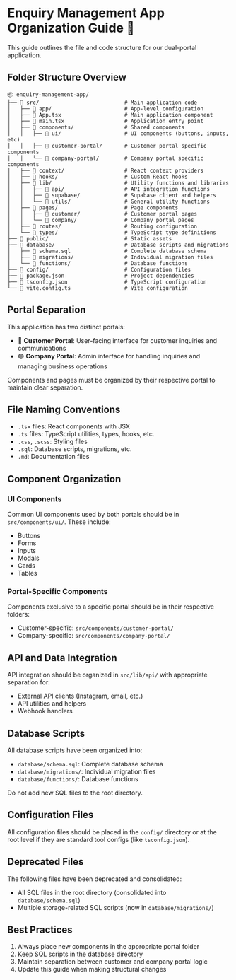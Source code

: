 # Enquiry Management App Organization Guide 📂

This guide outlines the file and code structure for our dual-portal application.

## Folder Structure Overview

```
📦 enquiry-management-app/
├── 📁 src/                           # Main application code
│   ├── 📁 app/                       # App-level configuration
│   ├── 📄 App.tsx                    # Main application component
│   ├── 📄 main.tsx                   # Application entry point
│   ├── 📁 components/                # Shared components
│   │   ├── 📁 ui/                    # UI components (buttons, inputs, etc)
│   │   ├── 📁 customer-portal/       # Customer portal specific components
│   │   └── 📁 company-portal/        # Company portal specific components
│   ├── 📁 context/                   # React context providers
│   ├── 📁 hooks/                     # Custom React hooks
│   ├── 📁 lib/                       # Utility functions and libraries
│   │   ├── 📁 api/                   # API integration functions
│   │   ├── 📁 supabase/              # Supabase client and helpers
│   │   └── 📁 utils/                 # General utility functions
│   ├── 📁 pages/                     # Page components
│   │   ├── 📁 customer/              # Customer portal pages
│   │   └── 📁 company/               # Company portal pages
│   ├── 📁 routes/                    # Routing configuration
│   └── 📁 types/                     # TypeScript type definitions
├── 📁 public/                        # Static assets
├── 📁 database/                      # Database scripts and migrations
│   ├── 📄 schema.sql                 # Complete database schema
│   ├── 📁 migrations/                # Individual migration files
│   └── 📁 functions/                 # Database functions
├── 📁 config/                        # Configuration files
├── 📄 package.json                   # Project dependencies
├── 📄 tsconfig.json                  # TypeScript configuration
└── 📄 vite.config.ts                 # Vite configuration
```

## Portal Separation

This application has two distinct portals:

- 🔵 **Customer Portal**: User-facing interface for customer inquiries and communications
- 🟢 **Company Portal**: Admin interface for handling inquiries and managing business operations

Components and pages must be organized by their respective portal to maintain clear separation.

## File Naming Conventions

- `.tsx` files: React components with JSX
- `.ts` files: TypeScript utilities, types, hooks, etc.
- `.css`, `.scss`: Styling files
- `.sql`: Database scripts, migrations, etc.
- `.md`: Documentation files

## Component Organization

### UI Components

Common UI components used by both portals should be in `src/components/ui/`. These include:

- Buttons
- Forms
- Inputs
- Modals
- Cards
- Tables

### Portal-Specific Components

Components exclusive to a specific portal should be in their respective folders:

- Customer-specific: `src/components/customer-portal/`
- Company-specific: `src/components/company-portal/`

## API and Data Integration

API integration should be organized in `src/lib/api/` with appropriate separation for:

- External API clients (Instagram, email, etc.)
- API utilities and helpers
- Webhook handlers

## Database Scripts

All database scripts have been organized into:

- `database/schema.sql`: Complete database schema
- `database/migrations/`: Individual migration files
- `database/functions/`: Database functions

Do not add new SQL files to the root directory.

## Configuration Files

All configuration files should be placed in the `config/` directory or at the root level if they are standard tool configs (like `tsconfig.json`).

## Deprecated Files

The following files have been deprecated and consolidated:

- All SQL files in the root directory (consolidated into `database/schema.sql`)
- Multiple storage-related SQL scripts (now in `database/migrations/`)

## Best Practices

1. Always place new components in the appropriate portal folder
2. Keep SQL scripts in the database directory
3. Maintain separation between customer and company portal logic
4. Update this guide when making structural changes 